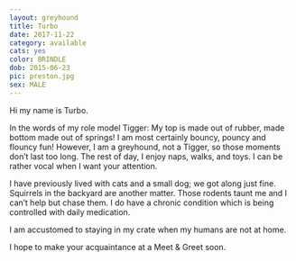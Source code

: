 ```yaml
---
layout: greyhound
title: Turbo
date: 2017-11-22
category: available
cats: yes
color: BRINDLE
dob: 2015-06-23
pic: preston.jpg
sex: MALE
---
```


Hi my name is Turbo. 
 
In the words of my role model Tigger: My top is made out of rubber, made bottom made out of springs!  I am most certainly bouncy, pouncy and flouncy fun!  However, I am a greyhound, not a Tigger, so those moments don’t last too long.  The rest of day, I enjoy naps, walks, and toys.  I can be rather vocal when I want your attention.
 
I have previously lived with cats and a small dog; we got along just fine.  Squirrels in the backyard are another matter.  Those rodents taunt me and I can’t help but chase them.  I do have a chronic condition which is being controlled with daily medication.
 
I am accustomed to staying in my crate when my humans are not at home. 
 
I hope to make your acquaintance at a Meet & Greet soon.
